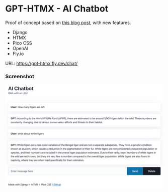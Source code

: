 # GPT-HTMX - AI Chatbot


Proof of concept based on [this blog post](https://www.photondesigner.com/articles/chatgpt-htmx-django#full-online-demo-), with new features.

- Django
- HTMX
- Pico CSS
- OpenAI
- Fly.io

URL: https://gpt-htmx.fly.dev/chat/

### Screenshot

![screenshot](GPT-HTMX-screenshot.png)